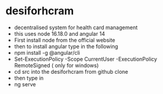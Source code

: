 # desiforhcram
* decentralised system for health card management <br />
* this uses node 16.18.0 and angular 14 <br />
* First install node from the official website <br /> 
* then to install angular type in the following <br />
* npm install -g @angular/cli <br />
* Set-ExecutionPolicy -Scope CurrentUser -ExecutionPolicy RemoteSigned ( only for windows) <br />
* cd src into the desiforhcram from github clone <br />
* then type in  <br />
* ng serve <br />
